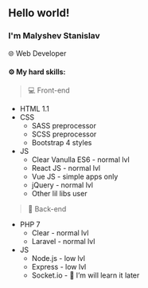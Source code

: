 ## Hello world!
### I'm Malyshev Stanislav
🌐 Web Developer


<h4>⚙️ My hard skills:</h4>

>💻 Front-end

* HTML 1.1
* CSS
    * SASS preprocessor
    * SCSS preprocessor
    * Bootstrap 4 styles
* JS
    * Clear Vanulla ES6 - normal lvl
    * React JS - normal lvl
    * Vue JS - simple apps only
    * jQuery - normal lvl
    * Other lil libs user


>📡 Back-end

* PHP 7
    * Clear - normal lvl
    * Laravel - normal lvl
* JS
    * Node.js - low lvl
    * Express - low lvl
    * Socket.io - 🌱 I’m will learn it later


<!--
Here are some ideas to get you started:

- 🔭 I’m currently working on ...
- 🌱 I’m currently learning ...
- 👯 I’m looking to collaborate on ...
- 🤔 I’m looking for help with ...
- 💬 Ask me about ...
- 📫 How to reach me: ...
- 😄 Pronouns: ...
- ⚡ Fun fact: ...
-->
